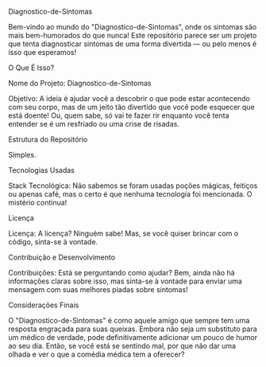 Diagnostico-de-Sintomas

Bem-vindo ao mundo do "Diagnostico-de-Sintomas", onde os sintomas são mais bem-humorados do que nunca! Este repositório parece ser um projeto que tenta diagnosticar sintomas de uma forma divertida — ou pelo menos é isso que esperamos!

O Que É Isso?

Nome do Projeto: Diagnostico-de-Sintomas

Objetivo: A ideia é ajudar você a descobrir o que pode estar acontecendo com seu corpo, mas de um jeito tão divertido que você pode esquecer que está doente! Ou, quem sabe, só vai te fazer rir enquanto você tenta entender se é um resfriado ou uma crise de risadas.

Estrutura do Repositório

Simples.

Tecnologias Usadas

Stack Tecnológica: Não sabemos se foram usadas poções mágicas, feitiços ou apenas café, mas o certo é que nenhuma tecnologia foi mencionada. O mistério continua!

Licença

Licença: A licença? Ninguém sabe! Mas, se você quiser brincar com o código, sinta-se à vontade.

Contribuição e Desenvolvimento

Contribuições: Está se perguntando como ajudar? Bem, ainda não há informações claras sobre isso, mas sinta-se à vontade para enviar uma mensagem com suas melhores piadas sobre sintomas!

Considerações Finais

O "Diagnostico-de-Sintomas" é como aquele amigo que sempre tem uma resposta engraçada para suas queixas. Embora não seja um substituto para um médico de verdade, pode definitivamente adicionar um pouco de humor ao seu dia. Então, se você está se sentindo mal, por que não dar uma olhada e ver o que a comédia médica tem a oferecer?
